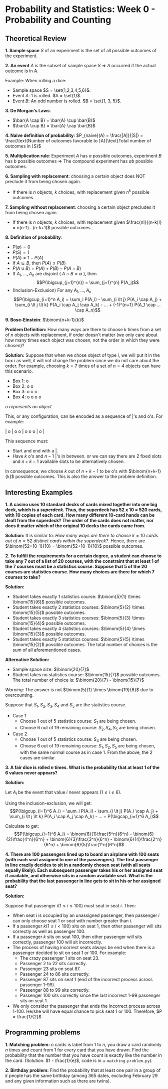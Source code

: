 # Probability and Statistics: Week 0 - Probability and Counting

## Theoretical Review

**1. Sample space** $S$ of an experiment is the set of all possible outcomes of the experiment.

**2. An event** $A$ is the subset of sample space $S$ => $A$ occurred if the actual outcome is in A.

Example: When rolling a dice:
- Sample space $S = \set{1,2,3,4,5,6}$.
- Event $A$: 1 is rolled. $A = \set{1}$.
- Event $B$: An odd number is rolled. $B = \set{1, 3, 5}$.

**3. De Morgan's Laws**:
- $\bar{A \cap B} = \bar{A} \cup \bar{B}$
- $\bar{A \cup B} = \bar{A} \cap \bar{B}$

**4. Naive definition of probability**: $P_{naive}(A) = \frac{|A|}{|S|} = \frac{\text{Number of outcomes favorable to }A}{\text{Total number of outcomes in }S}$

**5. Multiplication rule**: Experiment $A$ has $a$ possible outcomes, experiment $B$ has $b$ possible outcomes => The compound experiment has $ab$ possible outcomes.

**6. Sampling with replacement**: choosing a certain object does NOT preclude it from being chosen again.
- If there is $n$ objects, $k$ choices, with replacement given $n^k$ possible outcomes.

**7. Sampling without replacement**: choosing a certain object precludes it from being chosen again.
- If there is $n$ objects, $k$ choices, with replacement given $\frac{n!}{(n-k)!} = n(n-1)...(n-k+1)$ possible outcomes.

**8. Definition of probability**:
- $P(\emptyset) = 0$
- $P(S) = 1$
- $P(\bar{A}) = 1 - P(A)$
- If $A \subseteq B$, then $P(A) \leq P(B)$
- $P(A \cup B) = P(A) + P(B) - P(A \cap B)$
- If $A_1, ..., A_n$ are disjoint ( $A \cap B = \emptyset$ ), then $$P(\bigcup_{j=1}^{n}) = \sum_{j=1}^{n} P(A_j)$$
- (Inclusion-Exclusion) For any $A_1, ..., A_n$ $$P(\bigcup_{i=1}^n A_i) = \sum_i P(A_i) - \sum_{i \lt j} P(A_i \cap A_j) + \sum_{i \lt j \lt k} P(A_i \cap A_j \cap A_k) - ... + (-1)^{n+1} P(A_1 \cap ... \cap A_n)$$

**9. Bose-Einstein**: $\binom{n+k-1}{k}$

**Problem Definition:** How many ways are there to choose $k$ times from a set of $n$ objects with replacement, if order doesn't matter (we only care about how many times each object was chosen, not the order in which they were chosen)?

**Solution:** Suppose that when we chose object of type $i$, we will put it in the box $i$ as well, it will not change the problem since we do not care about the order. For example, choosing $k=7$ times of a set of $n=4$ objects can have this scenario.

- Box 1: o
- Box 2: o o
- Box 3: o o o
- Box 4: o o o o

*o represents an object*

This, or any configuration, can be encoded as a sequence of |'s and o's. For example:

| o | o o | o o o | o |

This sequence must:
- Start and end with a |.
- Have $k$ o's and $n-1$ |'s in between.
or we can say there are 2 fixed slots and $n+k-1$ available slots to be alternatively chosen.

In consequence, we choose $k$ out of $n+k-1$ to be o's with $\binom{n+k-1}{k}$ possible outcomes. This is also the answer to the problem definition.

## Interesting Examples

**1. A casino uses 10 standard decks of cards mixed together into one big deck, which is a *superdeck*. Thus, the superdeck has 52 x 10 = 520 cards, with 10 copies of each card. How many different 10-card hands can be dealt from the superdeck? The order of the cards does not matter, nor does it matter which of the original 10 decks the cards came from.**

**Solution:** It is similar to: *How many ways are there to choose* $k=10$ *cards out of* $n=52$ *distinct cards within the superdeck?*. Hence, there are $\binom{52+10-1}{10} = \binom{52+10-1}{10}$ possible outcomes.

**2. To fulfill the requirements for a certain degree, a student can choose to take any 7 out of a list of 20 courses, with the constraint that at least 1 of the 7 courses must be a statistics course. Suppose that 5 of the 20 courses are statistics course. How many choices are there for which 7 courses to take?**

**Solution:**
- Student takes exactly 1 statistics course: $\binom{5}{1} \times \binom{15}{6}$ possible outcomes.
- Student takes exactly 2 statistics courses: $\binom{5}{2} \times \binom{15}{5}$ possible outcomes.
- Student takes exactly 3 statistics courses: $\binom{5}{3} \times \binom{15}{4}$ possible outcomes.
- Student takes exactly 4 statistics courses: $\binom{5}{4} \times \binom{15}{3}$ possible outcomes.
- Student takes exactly 5 statistics courses: $\binom{5}{5} \times \binom{15}{2}$ possible outcomes.
The total number of choices is the sum of all aforementioned cases.

**Alternative Solution:**
- Sample space size: $\binom{20}{7}$
- Student takes no statistics course: $\binom{15}{7}$ possible outcomes.
The total number of choice is: $\binom{20}{7} - \binom{15}{7}$

*Warning:* The answer is not $\binom{5}{1} \times \binom{19}{6}$ due to overcounting.

Suppose that $S_1, S_2, S_3, S_4$ and $S_5$ are the statistics course.
- Case 1
    - Choose 1 out of 5 statistics course: $S_1$ are being chosen.
    - Choose 6 out of 19 remaining course: $S_2, S_4, S_5$ are being chosen.
- Case 2
    - Choose 1 out of 5 statistics course: $S_4$ are being chosen.
    - Choose 6 out of 19 remaining course: $S_1, S_2, S_5$ are being chosen, with the same normal course as in case 1.
From the above, the 2 cases are similar.

**3. A fair dice is rolled $n$ times. What is the probability that at least 1 of the 6 values never appears?**

**Solution:** 

Let $A_i$ be the event that value $i$ never appears $(1 \le i \le 6)$.

Using the inclusion-exclusion, we will get:
$$P(\bigcup_{i=1}^6 A_i) = \sum_i P(A_i) - \sum_{i \lt j} P(A_i \cap A_j) + \sum_{i \lt j \lt k} P(A_i \cap A_j \cap A_k) - ... + P(\bigcap_{i=1}^6 A_i)$$

Calculate to get: $$P(\bigcup_{i=1}^6 A_i) = \binom{6}{1}\frac{5^n}{6^n} - \binom{6}{2}\frac{4^n}{6^n} + \binom{6}{3}\frac{3^n}{6^n} - \binom{6}{4}\frac{2^n}{6^n} + \binom{6}{5}\frac{1^n}{6^n}$$

**4. There are 100 passengers lined up to board an airplane with 100 seats (with each seat assigned to one of the passengers). The first passenger in line crazily decides to sit in a randomly chosen seat (with all seats equally likely). Each subsequent passenger takes his or her assigned seat if available, and otherwise sits in a random available seat. What is the probability that the last passenger in line gets to sit in his or her assigned seat?**

**Solution:**

Suppose that passenger $i (1 \le i \le 100)$ must seat in seat $i$. Then:
- When seat $i$ is occupied by an unassigned passenger, then passenger $i$ can only choose seat 1 or seat with number greater than $i$.
- If a passenger $k (1 \le i \lt 100)$ sits on seat 1, then other passenger will sits correctly as well as passenger 100.
- If a passenger $k$ sits on seat 100, then other passenger will sits correctly, passenger 100 will sit incorrectly.
- The process of having incorrect seats always be end when there is a passenger decided to sit on seat 1 or 100. For example:
    - The crazy passenger 1 sits on seat 23.
    - Passenger 2 to 22 sits correctly.
    - Passenger 23 sits on seat 87.
    - Passenger 24 to 86 sits correctly.
    - Passenger 87 sits on seat 1 (end of the incorrect process across passenger 1-99).
    - Passenger 88 to 99 sits correctly.
    - Passenger 100 sits correctly since the last incorrect 1-99 passenger sits on seat 1.
- We only consider the passenger that ends the incorrect process across 1-100. He/she will have equal chance to pick seat 1 or 100. Therefore, $P = \frac{1}{2}$

## Programming problems

**1. Matching problem:** $n$ cards is label from $1$ to $n$, you draw a card randomly $n$ times and count from 1 for every card that you have drawn. Find the probability that the number that you have count is exactly like the number in the card. (Solution: $1 - \frac{1}{e}$, code is in `a-matching-problem.py`).

**2. Birthday problem:** Find the probability that at least one pair in a group of $k$ people has the same birthday (among 365 dates, excluding February 29 and any given information such as there are twins).
